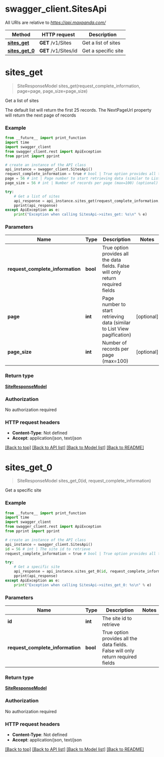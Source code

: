 # swagger_client.SitesApi

All URIs are relative to *https://api.maxpanda.com/*

Method | HTTP request | Description
------------- | ------------- | -------------
[**sites_get**](SitesApi.md#sites_get) | **GET** /v1/Sites | Get a list of sites
[**sites_get_0**](SitesApi.md#sites_get_0) | **GET** /v1/Sites/id | Get a specific site

# **sites_get**
> SiteResponseModel sites_get(request_complete_information, page=page, page_size=page_size)

Get a list of sites

The default list will return the first 25 records.  The NextPageUrl property will return the next page of records

### Example
```python
from __future__ import print_function
import time
import swagger_client
from swagger_client.rest import ApiException
from pprint import pprint

# create an instance of the API class
api_instance = swagger_client.SitesApi()
request_complete_information = true # bool | True option provides all the data fields. False will only return required fields
page = 56 # int | Page number to start retrieving data (similar to List View pagification) (optional)
page_size = 56 # int | Number of records per page (max=100) (optional)

try:
    # Get a list of sites
    api_response = api_instance.sites_get(request_complete_information, page=page, page_size=page_size)
    pprint(api_response)
except ApiException as e:
    print("Exception when calling SitesApi->sites_get: %s\n" % e)
```

### Parameters

Name | Type | Description  | Notes
------------- | ------------- | ------------- | -------------
 **request_complete_information** | **bool**| True option provides all the data fields. False will only return required fields | 
 **page** | **int**| Page number to start retrieving data (similar to List View pagification) | [optional] 
 **page_size** | **int**| Number of records per page (max&#x3D;100) | [optional] 

### Return type

[**SiteResponseModel**](SiteResponseModel.md)

### Authorization

No authorization required

### HTTP request headers

 - **Content-Type**: Not defined
 - **Accept**: application/json, text/json

[[Back to top]](#) [[Back to API list]](../README.md#documentation-for-api-endpoints) [[Back to Model list]](../README.md#documentation-for-models) [[Back to README]](../README.md)

# **sites_get_0**
> SiteResponseModel sites_get_0(id, request_complete_information)

Get a specific site

### Example
```python
from __future__ import print_function
import time
import swagger_client
from swagger_client.rest import ApiException
from pprint import pprint

# create an instance of the API class
api_instance = swagger_client.SitesApi()
id = 56 # int | The site id to retrieve
request_complete_information = true # bool | True option provides all the data fields. False will only return required fields

try:
    # Get a specific site
    api_response = api_instance.sites_get_0(id, request_complete_information)
    pprint(api_response)
except ApiException as e:
    print("Exception when calling SitesApi->sites_get_0: %s\n" % e)
```

### Parameters

Name | Type | Description  | Notes
------------- | ------------- | ------------- | -------------
 **id** | **int**| The site id to retrieve | 
 **request_complete_information** | **bool**| True option provides all the data fields. False will only return required fields | 

### Return type

[**SiteResponseModel**](SiteResponseModel.md)

### Authorization

No authorization required

### HTTP request headers

 - **Content-Type**: Not defined
 - **Accept**: application/json, text/json

[[Back to top]](#) [[Back to API list]](../README.md#documentation-for-api-endpoints) [[Back to Model list]](../README.md#documentation-for-models) [[Back to README]](../README.md)

